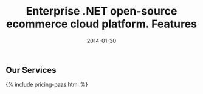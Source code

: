 ﻿---
layout: post
title: Enterprise .NET open-source ecommerce cloud platform. Features
description: Enterprise .NET open-source ecommerce cloud platform. Features
date: 2014-01-30
permalink: our-services/paas-pricing
tags : 
- features
- commerce
---
<article class="main" role="main">
    <div class="responsive">
        <h2 class="head-title">Our Services</h2>
        {% include pricing-paas.html %}
    </div>
</article>
